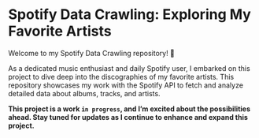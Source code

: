 # Spotify Data Crawling: Exploring My Favorite Artists
Welcome to my Spotify Data Crawling repository! 🎵

As a dedicated music enthusiast and daily Spotify user, I embarked on this project to dive deep into the discographies of my favorite artists. This repository showcases my work with the Spotify API to fetch and analyze detailed data about albums, tracks, and artists.

<!-- What You'll Find Here
- Data Crawling Scripts: Automated tools for retrieving and processing Spotify data.
- Data Exploration: Initial insights into the musical landscape of various artists.
- Future Enhancements: Plans for further exploration and analysis with the collected data. -->

**This project is a work `in progress`, and I’m excited about the possibilities ahead. Stay tuned for updates as I continue to enhance and expand this project.**

